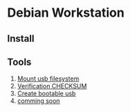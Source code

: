 # Debian Workstation

## Install

## Tools
1. [Mount usb filesystem](https://github.com/Ssobol7/Debian12-Customized-Configuration/blob/main/Workstation/tools/mount-usb-filesystems.md)
2. [Verification CHECKSUM]()
3. [Create bootable usb](cr)
4. [comming soon]()
   
